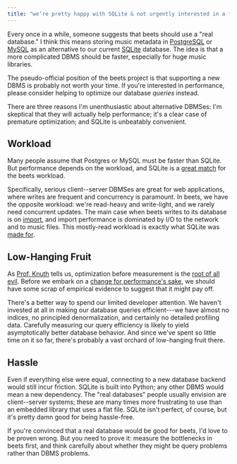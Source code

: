 ```yaml
---
title: "we’re pretty happy with SQLite & not urgently interested in a fancier DBMS"
---
```


Every once in a while, someone suggests that beets should use a "real database." I think this means storing music metadata in [PostgreSQL][] or [MySQL][] as an alternative to our current [SQLite][] database. The idea is that a more complicated DBMS should be faster, especially for huge music libraries.

The pseudo-official position of the beets project is that supporting a new DBMS is probably not worth your time. If you're interested in performance, please consider helping to optimize our database *queries* instead.

There are three reasons I'm unenthusiastic about alternative DBMSes: I'm skeptical that they will actually help performance; it's a clear case of premature optimization; and SQLite is unbeatably convenient.

## Workload

Many people assume that Postgres or MySQL must be faster than SQLite. But performance depends on the workload, and SQLite is a [great match][whentouse] for the beets workload.

[whentouse]: https://www.sqlite.org/whentouse.html

Specifically, serious client--server DBMSes are great for web applications, where writes are frequent and concurrency is paramount. In beets, we have the opposite workload: we're read-heavy and write-light, and we rarely need concurrent updates. The main case when beets writes to its database is on [import][], and import performance is dominated by I/O to the network and to music files. This mostly-read workload is exactly what SQLite was [made for][whentouse].

[import]: http://docs.beets.io/en/latest/reference/cli.html#import

## Low-Hanging Fruit

As [Prof. Knuth][knuth] tells us, optimization before measurement is the [root of all evil][knuth-goto]. Before we embark on a [change for performance's sake][performance], we should have some scrap of empirical evidence to suggest that it might pay off.

[knuth]: http://www-cs-faculty.stanford.edu/~uno/
[performance]: http://c2.com/cgi/wiki?PrematureOptimization
[knuth-goto]: https://www.cs.sjsu.edu/~mak/CS185C/KnuthStructuredProgrammingGoTo.pdf

There's a better way to spend our limited developer attention. We haven't invested at all in making our database queries efficient---we have almost no indices, no principled denormalization, and certainly no detailed profiling data. Carefully measuring our query efficiency is likely to yield asymptotically better database behavior. And since we've spent so little time on it so far, there's probably a vast orchard of low-hanging fruit there.

## Hassle

Even if everything else were equal, connecting to a new database backend would still incur friction. SQLite is built into Python; any other DBMS would mean a new dependency. The "real databases" people usually envision are client--server systems; these are many times more frustrating to use than an embedded library that uses a flat file. SQLite isn't perfect, of course, but it's pretty damn good for being hassle-free.

If you're convinced that a real database would be good for beets, I'd love to be proven wrong. But you need to prove it: measure the bottlenecks in beets first, and think carefully about whether they might be query problems rather than DBMS problems.

[sqlite]: https://sqlite.org
[postgresql]: https://www.postgresql.org
[mysql]: https://www.mysql.com
